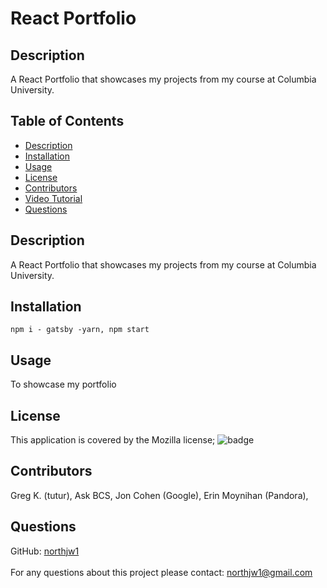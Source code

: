 # React Portfolio


##  Description  ##
A React Portfolio that showcases my projects from my course at Columbia University.
<br />


##  Table of Contents  ##

- [Description](#description)<br />
- [Installation](#installation)<br />
- [Usage](#usage)<br />
- [License](#license)<br />
- [Contributors](#contributors)<br />
- [Video Tutorial](#video)<br />
- [Questions](#questions)<br />


## Description ##
A React Portfolio that showcases my projects from my course at Columbia University.
## Installation ##
    npm i - gatsby -yarn, npm start
## Usage ##
  To showcase my portfolio
## License ##
  This application is covered by the Mozilla license;
  ![badge](https://img.shields.io/badge/license-Mozilla-green)
  
## Contributors ##
  Greg K. (tutur), Ask BCS, Jon Cohen (Google), Erin Moynihan (Pandora),


 ##  Questions  ## 
 GitHub: [northjw1](https://github.com/northjw1) <br />
<br />
 For any questions about this project please contact: northjw1@gmail.com <br /><br />